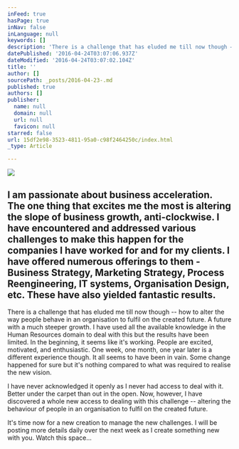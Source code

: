 ```yaml
---
inFeed: true
hasPage: true
inNav: false
inLanguage: null
keywords: []
description: 'There is a challenge that has eluded me till now though – how to alter the way people behave in an organisation to fulfil on the created future. A future with a much steeper growth. I have used all the available knowledge in the Human Resources domain to deal with this but the results have been limited. In the beginning, it seems like it’s working. People are excited, motivated, and enthusiastic. One week, one month, one year later is a different experience though. It all seems to have been in vain. Some change happened for sure but it’s nothing compared to what was required to realise the new vision.'
datePublished: '2016-04-24T03:07:06.937Z'
dateModified: '2016-04-24T03:07:02.104Z'
title: ''
author: []
sourcePath: _posts/2016-04-23-.md
published: true
authors: []
publisher:
  name: null
  domain: null
  url: null
  favicon: null
starred: false
url: 15df2e98-3523-4811-95a0-c98f2464250c/index.html
_type: Article

---
```

![](https://the-grid-user-content.s3-us-west-2.amazonaws.com/45912434-0306-4754-91ba-ca5fe0202253.jpg)

## I am passionate about business acceleration. The one thing that excites me the most is altering the slope of business growth, anti-clockwise. I have encountered and addressed various challenges to make this happen for the companies I have worked for and for my clients. I have offered numerous offerings to them - Business Strategy, Marketing Strategy, Process Reengineering, IT systems, Organisation Design, etc. These have also yielded fantastic results.  

There is a challenge that has eluded me till now though -- how to alter the way people behave in an organisation to fulfil on the created future. A future with a much steeper growth. I have used all the available knowledge in the Human Resources domain to deal with this but the results have been limited. In the beginning, it seems like it's working. People are excited, motivated, and enthusiastic. One week, one month, one year later is a different experience though. It all seems to have been in vain. Some change happened for sure but it's nothing compared to what was required to realise the new vision.

I have never acknowledged it openly as I never had access to deal with it. Better under the carpet than out in the open. Now, however, I have discovered a whole new access to dealing with this challenge -- altering the behaviour of people in an organisation to fulfil on the created future.

It's time now for a new creation to manage the new challenges. I will be posting more details daily over the next week as I create something new with you. Watch this space...